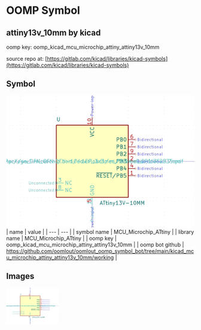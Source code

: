 # OOMP Symbol  
## attiny13v_10mm  by kicad  
  
oomp key: oomp_kicad_mcu_microchip_attiny_attiny13v_10mm  
  
source repo at: [https://gitlab.com/kicad/libraries/kicad-symbols](https://gitlab.com/kicad/libraries/kicad-symbols)  
## Symbol  
  
[![working.png](working_600.png)](working.png)  
| name | value | 
| --- | --- | 
| symbol name | MCU_Microchip_ATtiny | 
| library name | MCU_Microchip_ATtiny | 
| oomp key | oomp_kicad_mcu_microchip_attiny_attiny13v_10mm | 
| oomp bot github | https://github.com/oomlout/oomlout_oomp_symbol_bot/tree/main/kicad_mcu_microchip_attiny_attiny13v_10mm/working | 
## Images  
  
[![working.png](working_140.png)](working.png)  
